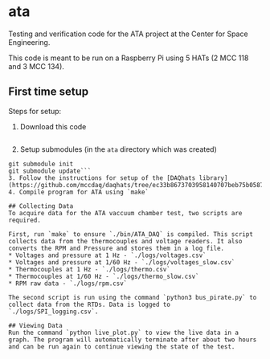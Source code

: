 # ata
Testing and verification code for the ATA project at the Center for Space Engineering.

This code is meant to be run on a Raspberry Pi using 5 HATs (2 MCC 118 and 3 MCC 134).

## First time setup
Steps for setup:
1. Download this code
```git clone https://github.com/nichwall/ata
```
2. Setup submodules (in the `ata` directory which was created)
```cd ata
git submodule init
git submodule update```
3. Follow the instructions for setup of the [DAQhats library](https://github.com/mccdaq/daqhats/tree/ec33b8673703958140707beb75b0587be93bd660).
4. Compile program for ATA using `make`

## Collecting Data
To acquire data for the ATA vaccuum chamber test, two scripts are required.

First, run `make` to ensure `./bin/ATA_DAQ` is compiled. This script collects data from the thermocouples and voltage readers. It also converts the RPM and Pressure and stores them in a log file.
* Voltages and pressure at 1 Hz - `./logs/voltages.csv`
* Voltages and pressure at 1/60 Hz - `./logs/voltages_slow.csv`
* Thermocouples at 1 Hz - `./logs/thermo.csv`
* Thermocouples at 1/60 Hz - `./logs/thermo_slow.csv`
* RPM raw data - `./logs/rpm.csv`

The second script is run using the command `python3 bus_pirate.py` to collect data from the RTDs. Data is logged to `./logs/SPI_logging.csv`.

## Viewing Data
Run the command `python live_plot.py` to view the live data in a graph. The program will automatically terminate after about two hours and can be run again to continue viewing the state of the test.
